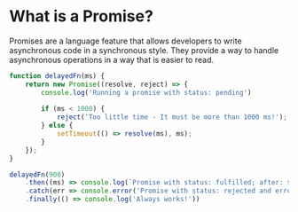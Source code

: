 # What is a Promise?

Promises are a language feature that allows developers to write asynchronous code in a synchronous style. They provide a way to handle asynchronous operations in a way that is easier to read.

```js
function delayedFn(ms) {
	return new Promise((resolve, reject) => {
		console.log('Running a promise with status: pending')
	
		if (ms < 1000) {
			reject('Too little time - It must be more than 1000 ms!');
		} else {
			setTimeout(() => resolve(ms), ms);
		}
	});
}

delayedFn(900)
	.then((ms) => console.log(`Promise with status: fulfilled; after: ${ms} ms!`))
	.catch(err => console.error('Promise with status: rejected and error', err))
	.finally(() => console.log('Always works!'))
```
